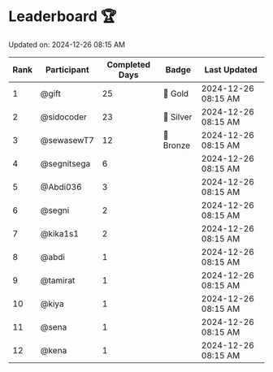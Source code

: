 # Leaderboard 🏆

Updated on: 2024-12-26 08:15 AM

| Rank | Participant       | Completed Days | Badge      | Last Updated         |
|------|-------------------|----------------|------------|----------------------|
| 1    | @gift             | 25             | 🏅 Gold     | 2024-12-26 08:15 AM |
| 2    | @sidocoder        | 23             | 🥈 Silver   | 2024-12-26 08:15 AM |
| 3    | @sewasewT7        | 12             | 🥉 Bronze   | 2024-12-26 08:15 AM |
| 4    | @segnitsega       | 6              |            | 2024-12-26 08:15 AM |
| 5    | @Abdi036          | 3              |            | 2024-12-26 08:15 AM |
| 6    | @segni            | 2              |            | 2024-12-26 08:15 AM |
| 7    | @kika1s1          | 2              |            | 2024-12-26 08:15 AM |
| 8    | @abdi             | 1              |            | 2024-12-26 08:15 AM |
| 9    | @tamirat          | 1              |            | 2024-12-26 08:15 AM |
| 10   | @kiya             | 1              |            | 2024-12-26 08:15 AM |
| 11   | @sena             | 1              |            | 2024-12-26 08:15 AM |
| 12   | @kena             | 1              |            | 2024-12-26 08:15 AM |
